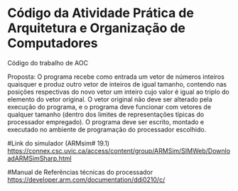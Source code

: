 # Código da Atividade Prática de Arquitetura e Organização de Computadores
Código do trabalho de AOC


Proposta: O programa recebe como entrada um vetor de números inteiros quaisquer e produz outro vetor de inteiros de igual tamanho, contendo nas posições respectivas do novo vetor um inteiro cujo valor é igual ao triplo do elemento do vetor original. O vetor original não deve ser alterado pela execução do programa, e o programa deve funcionar com vetores de qualquer tamanho (dentro dos limites de representações típicas do processador empregado).
O programa deve ser escrito, montado e executado no ambiente de programação do processador escolhido.


#Link do simulador (ARMsim# 19.1)
  https://connex.csc.uvic.ca/access/content/group/ARMSim/SIMWeb/DownloadARMSimSharp.html


#Manual de Referências técnicas do processador
  https://developer.arm.com/documentation/ddi0210/c/
